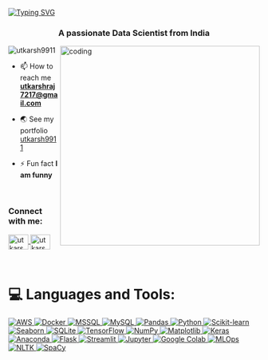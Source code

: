 [![Typing SVG](https://readme-typing-svg.demolab.com?font=Fira+Code&pause=1000&color=2ECC40&width=720&lines=%F0%9F%91%8B+%0A+Hey%2C+there%21%21+I'm+Utkarsh+and+Welcome+to+my+Profile%21)](https://git.io/typing-svg)
<h3 align="center">A passionate Data Scientist from India</h3>

<img align="right" alt="coding" width="400" src="https://user-images.githubusercontent.com/55389276/140866485-8fb1c876-9a8f-4d6a-98dc-08c4981eaf70.gif">


<p align="left"> <img src="https://komarev.com/ghpvc/?username=utkarsh9911&label=Profile%20views&color=0e75b6&style=flat" alt="utkarsh9911" /> </p>

- 📫 How to reach me **utkarshraj7217@gmail.com**
- 🌏 See my portfolio [utkarsh9911](https://datascienceportfolio.odoo.com/)

- ⚡ Fun fact **I am funny**
  
<br>

<h3 align="left">Connect with me:</h3>
<p align="left">
  <a href="https://linkedin.com/in/utkarsh9911" target="blank">
    <img align="center" src="https://raw.githubusercontent.com/rahuldkjain/github-profile-readme-generator/master/src/images/icons/Social/linked-in-alt.svg" alt="utkarsh" height="30" width="40" />
  </a>
  <a href="https://x.com/Utkarsh30466378" target="blank">
    <img align="center" src="https://raw.githubusercontent.com/rahuldkjain/github-profile-readme-generator/master/src/images/icons/Social/twitter-alt.svg" alt="utkarsh" height="30" width="40" />
  </a>
</p>

<br>

# 💻 Languages and Tools:
<p align="left">
  <a href="https://aws.amazon.com" target="_blank" rel="noreferrer">
    <img src="https://img.shields.io/badge/AWS-%23FF9900.svg?style=for-the-badge&logo=amazon-aws&logoColor=white" alt="AWS" />
  </a>
  <a href="https://www.docker.com/" target="_blank" rel="noreferrer">
    <img src="https://img.shields.io/badge/docker-%230db7ed.svg?style=for-the-badge&logo=docker&logoColor=white" alt="Docker" />
  </a>
  
  <a href="https://www.microsoft.com/en-us/sql-server" target="_blank" rel="noreferrer">
    <img src="https://img.shields.io/badge/MSSQL-%23CC2927.svg?style=for-the-badge&logo=microsoft-sql-server&logoColor=white" alt="MSSQL" />
  </a>
  <a href="https://www.mysql.com/" target="_blank" rel="noreferrer">
    <img src="https://img.shields.io/badge/mysql-%2300f.svg?style=for-the-badge&logo=mysql&logoColor=white" alt="MySQL" />
  </a>
  <a href="https://pandas.pydata.org/" target="_blank" rel="noreferrer">
    <img src="https://img.shields.io/badge/pandas-%23150458.svg?style=for-the-badge&logo=pandas&logoColor=white" alt="Pandas" />
  </a>
  
  <a href="https://www.python.org" target="_blank" rel="noreferrer">
    <img src="https://img.shields.io/badge/python-3670A0?style=for-the-badge&logo=python&logoColor=ffdd54" alt="Python" />
  </a>
  <a href="https://scikit-learn.org/" target="_blank" rel="noreferrer">
    <img src="https://img.shields.io/badge/scikit--learn-%23F7931E.svg?style=for-the-badge&logo=scikit-learn&logoColor=white" alt="Scikit-learn" />
  </a>
  <a href="https://seaborn.pydata.org/" target="_blank" rel="noreferrer">
    <img src="https://img.shields.io/badge/Seaborn-149cf0?style=for-the-badge&logo=Seaborn&logoColor=white" alt="Seaborn" />
  </a>
  <a href="https://www.sqlite.org/" target="_blank" rel="noreferrer">
    <img src="https://img.shields.io/badge/sqlite-%23003B57.svg?style=for-the-badge&logo=sqlite&logoColor=white" alt="SQLite" />
  </a>
  <a href="https://www.tensorflow.org" target="_blank" rel="noreferrer">
    <img src="https://img.shields.io/badge/TensorFlow-%23FF6F00.svg?style=for-the-badge&logo=TensorFlow&logoColor=white" alt="TensorFlow" />
  </a>
  <a href="https://numpy.org/" target="_blank" rel="noreferrer">
    <img src="https://img.shields.io/badge/numpy-%23013243.svg?style=for-the-badge&logo=numpy&logoColor=white" alt="NumPy" />
  </a>
  <a href="https://matplotlib.org/" target="_blank" rel="noreferrer">
    <img src="https://img.shields.io/badge/Matplotlib-%23ffca28?style=for-the-badge&logo=matplotlib&logoColor=black" alt="Matplotlib" />
  </a>
    <a href="https://www.kerastoolkit.org/" target="_blank" rel="noreferrer">
    <img src="https://img.shields.io/badge/Keras-%23D00000.svg?style=for-the-badge&logo=Keras&logoColor=white" alt="Keras"  />
  </a>
    <a href="https://www.anaconda.com/" target="_blank" rel="noreferrer">
    <img src="https://img.shields.io/badge/Anaconda-%2344A833.svg?style=for-the-badge&logo=anaconda&logoColor=white" alt="Anaconda"  />
  </a>
  
  <a href="https://flask.palletsprojects.com/" target="_blank" rel="noreferrer">
    <img src="https://img.shields.io/badge/flask-%23000.svg?style=for-the-badge&logo=flask&logoColor=white" alt="Flask"  />
  </a>
    <a href="https://www.streamlit.io/" target="_blank" rel="noreferrer">
    <img src="https://img.shields.io/badge/streamlit-%23FF4B4B.svg?style=for-the-badge&logo=streamlit&logoColor=white" alt="Streamlit"  />
  </a>
    <a href="https://jupyter.org/" target="_blank" rel="noreferrer">
    <img src="https://img.shields.io/badge/Jupyter-%23F37626.svg?style=for-the-badge&logo=Jupyter&logoColor=white" alt="Jupyter"  />
  </a>
  <a href="https://colab.research.google.com/" target="_blank" rel="noreferrer">
    <img src="https://img.shields.io/badge/Google_Colab-%23F9AB00.svg?style=for-the-badge&logo=googlecolab&logoColor=white" alt="Google Colab"  />
  </a>

<a href="https://mlflow.org/" target="_blank" rel="noreferrer">
    <img src="https://img.shields.io/badge/MLOps-%2300f.svg?style=for-the-badge&logo=mlflow&logoColor=white" alt="MLOps"  />
  </a>
  <a href="https://www.nltk.org/" target="_blank" rel="noreferrer">
    <img src="https://img.shields.io/badge/NLTK-%23013243.svg?style=for-the-badge&logo=nltk&logoColor=white" alt="NLTK"  />
  </a>
  <a href="https://spacy.io/" target="_blank" rel="noreferrer">
    <img src="https://img.shields.io/badge/SpaCy-%23FF6F00.svg?style=for-the-badge&logo=spacy&logoColor=white" alt="SpaCy"  />
  </a>
</p>

<br>



